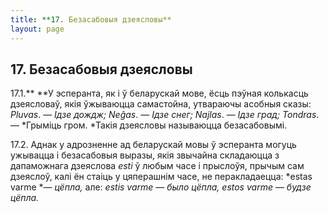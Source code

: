 ```yaml
---
title: **17. Безасабовыя дзеясловы**
layout: page
---
```

## **17. Безасабовыя дзеясловы**

17.1.** **У эсперанта, як і ў беларускай мове, ёсць пэўная колькасць
дзеясловаў, якія ўжываюцца самастойна, утвараючы асобныя сказы:
*Pluvas*. — *Ідзе дождж; Neĝas*. — *Ідзе снег; Najlas*. — *Ідзе град;
Tondras*. — *Грыміць гром. *Такія дзеясловы называюцца безасабовымі.

17.2. Аднак у адрозненне ад беларускай мовы ў эсперанта могуць
ужывацца і безасабовыя выразы, якія звычайна складаюцца з
дапаможнага дзеяслова *esti* ў любым часе і прыслоўя, прычым сам
дзеяслоў, калі ён стаіць у цяперашнім часе, не перакладаецца: *estas
varme *— *цёпла,* але: *estis varme* — *было цёпла, estos varme* —
*будзе цёпла.*

